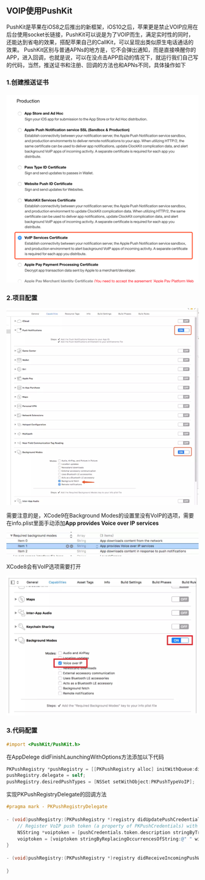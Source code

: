 ## VOIP使用PushKit

PushKit是苹果在iOS8之后推出的新框架，iOS10之后，苹果更是禁止VOIP应用在后台使用socket长链接，PushKit可以说是为了VOIP而生，满足实时性的同时，还能达到省电的效果，搭配苹果自己的CallKit，可以呈现出类似原生电话通话的效果。
 PushKit区别与普通APNs的地方是，它不会弹出通知，而是直接唤醒你的APP，进入回调，也就是说，可以在没点击APP启动的情况下，就运行我们自己写的代码，当然，推送证书和注册、回调的方法也和APNs不同，具体操作如下

### 1.创建推送证书

### ![VoIP_PushKit_1](../Resources/VoIP_PushKit_1.png)

### 2.项目配置

![VoIP_PushKit_2](../Resources/VoIP_PushKit_2.jpg)



需要注意的是，XCode9在Background Modes的设置里没有VoIP的选项，需要在info.plist里面手动添加**App provides Voice over IP services**

![VoIP_PushKit_4](../Resources/VoIP_PushKit_4.jpg)



XCode8会有VoIP选项需要打开

![VoIP_PushKit_3](../Resources/VoIP_PushKit_3.jpg)

### 3.代码配置

```objective-c
#import <PushKit/PushKit.h>
```

在AppDelege didFinishLaunchingWithOptions方法添加以下代码

```objective-c
PKPushRegistry *pushRegistry = [[PKPushRegistry alloc] initWithQueue:dispatch_get_main_queue()];
pushRegistry.delegate = self;
pushRegistry.desiredPushTypes = [NSSet setWithObject:PKPushTypeVoIP];
```

实现PKPushRegistryDelegate的回调方法

```objective-c
#pragma mark - PKPushRegistryDelegate

- (void)pushRegistry:(PKPushRegistry *)registry didUpdatePushCredentials:(PKPushCredentials *)pushCredentials forType:(PKPushType)type {
    // Register VoIP push token (a property of PKPushCredentials) with server
    NSString *voiptoken = [pushCredentials.token.description stringByTrimmingCharactersInSet:[NSCharacterSet characterSetWithCharactersInString:@"<>"]];
    voiptoken = [voiptoken stringByReplacingOccurrencesOfString:@" " withString:@""];
}

- (void)pushRegistry:(PKPushRegistry *)registry didReceiveIncomingPushWithPayload:(PKPushPayload *)payload forType:(PKPushType)type {
    
}
```

